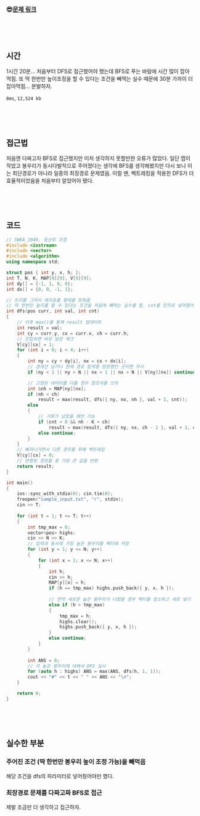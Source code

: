 

### &#128526;[문제 링크](https://swexpertacademy.com/main/code/problem/problemDetail.do?contestProbId=AV5PoOKKAPIDFAUq)

<br>

<br>

<br>

## 시간

1시간 20분... 처음부터 DFS로 접근했어야 했는데 BFS로 푸는 바람에 시간 많이 잡아먹힘. 또 딱 한번만 높이조정을 할 수 있다는 조건을 빼먹는 실수 때문에 30분 가까이 더 잡아먹힘... 분발하자.

`8ms`, `12,524 kb`

<br>

<br>

<br>

## 접근법

처음엔 다짜고자 BFS로 접근했지만 미처 생각하지 못할만한 오류가 많았다. 일단 맵이 작았고 봉우리가 동시다발적으로 주어졌다는 생각에 BFS를 생각해봤지만 다시 보니 이는 최단경로가 아니라 일종의 최장경로 문제였음. 이럴 땐, 벡트레킹을 적용한 DFS가 더 효율적이었음을 처음부터 알았어야 됐다.

<br>

<br>

<br>

## 코드

```cpp
// SWEA_1949. 등산로 조정
#include <iostream>
#include <vector>
#include <algorithm>
using namespace std;

struct pos { int y, x, h; };
int T, N, K, MAP[9][9], V[9][9];
int dy[] = {-1, 1, 0, 0};
int dx[] = {0, 0, -1, 1};

// 트리를 그려서 재귀호출 형태를 맞춰줌
// 딱 한번만 높이를 팔 수 있다는 조건을 처음에 빼먹는 실수를 함. cnt를 인자로 넣어줬어야함. 
int dfs(pos curr, int val, int cnt)
{
	// 이후 max()를 통해 result 업데이트
	int result = val;
	int cy = curr.y, cx = curr.x, ch = curr.h;
	// 진입하면 바로 방문 체크
	V[cy][cx] = 1;
	for (int i = 0; i < 4; i++)
	{
		int ny = cy + dy[i], nx = cx + dx[i];
		// 경계선 넘거나 현재 경로 탐색중 방문했던 곳이면 무시
		if (ny < 1 || ny > N || nx < 1 || nx > N || V[ny][nx]) continue;

		// 고정된 데이터를 다룰 경우 참조자를 쓰자
		int &nh = MAP[ny][nx];
		if (nh < ch) 
			result = max(result, dfs({ ny, nx, nh }, val + 1, cnt));
		else
		{
			// 기회가 남았을 때만 가능
			if (cnt > 0 && nh - K < ch)
				result = max(result, dfs({ ny, nx, ch - 1 }, val + 1, cnt - 1));
			else continue;
		}
	}
	// 빠져나가면서 다른 경우를 위해 벡트레킹
	V[cy][cx] = 0;
	// 반환된 경로들 중 가장 큰 값을 반환
	return result;
}

int main()
{
	ios::sync_with_stdio(0); cin.tie(0);
	freopen("sample_input.txt", "r", stdin);
	cin >> T;
	
	for (int t = 1; t <= T; t++)
	{
		int tmp_max = 0;
		vector<pos> highs;
		cin >> N >> K;
		// 입력과 동시에 가장 높은 봉우리를 벡터에 저장
		for (int y = 1; y <= N; y++)
		{
			for (int x = 1; x <= N; x++)
			{
				int h;
				cin >> h;
				MAP[y][x] = h;
				if (h == tmp_max) highs.push_back({ y, x, h });
				
				// 만약 새로운 높은 봉우리가 나왔을 경우 벡터를 청소하고 새로 넣기 시작
				else if (h > tmp_max)
				{
					tmp_max = h;
					highs.clear();
					highs.push_back({ y, x, h });
				}
				else continue;
			}
		}
		
		int ANS = 0;
		// 각 높은 봉우리에 대해서 DFS 실시
		for (auto h : highs) ANS = max(ANS, dfs(h, 1, 1));
		cout << "#" << t << " " << ANS << "\n";
	}

	return 0;
}

```

<br>

<br>

<br>

## 실수한 부분

### 주어진 조건 (딱 한번만 봉우리 높이 조정 가능)을 빼먹음

해당 조건을 dfs의 파라미터로 넣어줬어야만 했다.

### 최장경로 문제를 다짜고짜 BFS로 접근

제발 조금만 더 생각하고 접근하자.